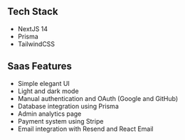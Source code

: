 

## Tech Stack

- NextJS 14
- Prisma
- TailwindCSS

## Saas Features

- Simple elegant UI
- Light and dark mode
- Manual authentication and OAuth (Google and GitHub)
- Database integration using Prisma
- Admin analytics page
- Payment system using Stripe
- Email integration with Resend and React Email


